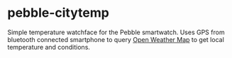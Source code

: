 # pebble-citytemp

Simple temperature watchface for the Pebble smartwatch. Uses GPS from bluetooth connected smartphone to query [Open Weather Map](https://openweathermap.org/) to get local temperature and conditions.
